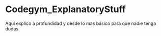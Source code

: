 # Codegym_ExplanatoryStuff
Aqui explico a profundidad y desde lo mas básico para que nadie tenga dudas
